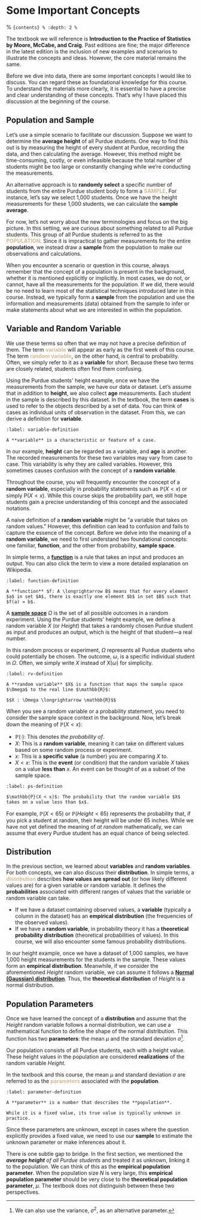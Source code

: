 # Some Important Concepts

% ```{contents}
% :depth: 2
% ```

The textbook we will reference is **Introduction to the Practice of Statistics by Moore, McCabe, and Craig**. Past editions are fine; the major difference in the latest edition is the inclusion of new examples and scenarios to illustrate the concepts and ideas. However, the core material remains the same.

Before we dive into data, there are some important concepts I would like to discuss. You can regard these as foundational knowledge for this course. To understand the materials more clearly, it is essential to have a precise and clear understanding of these concepts. That’s why I have placed this discussion at the beginning of the course.

## Population and Sample

Let’s use a simple scenario to facilitate our discussion. Suppose we want to determine the **average height** of all Purdue students. One way to find this out is by measuring the height of every student at Purdue, recording the data, and then calculating the average. However, this method might be time-consuming, costly, or even infeasible because the total number of students might be too large or constantly changing while we’re conducting the measurements.

An alternative approach is to **randomly select** a specific number of students from the entire Purdue student body to form a <span style="color:#cfb991">**SAMPLE**</span>. For instance, let’s say we select 1,000 students. Once we have the height measurements for these 1,000 students, we can calculate the **sample average**. 

For now, let’s not worry about the new terminologies and focus on the big picture. In this setting, we are curious about something related to all Purdue students. This group of all Purdue students is referred to as the <span style="color:#cfb991">**POPULATION**</span>. Since it is impractical to gather measurements for the entire **population**, we instead draw a **sample** from the population to make our observations and calculations.

When you encounter a scenario or question in this course, always remember that the concept of a population is present in the background, whether it is mentioned explicitly or implicitly. In most cases, we do not, or cannot, have all the measurements for the population. If we did, there would be no need to learn most of the statistical techniques introduced later in this course. Instead, we typically form a **sample** from the population and use the information and measurements (data) obtained from the sample to infer or make statements about what we are interested in within the population.

## Variable and Random Variable

We use these terms so often that we may not have a precise definition of them. The term <span style="color:#cfb991">**variable**</span> will appear as early as the first week of this course. The term <span style="color:#cfb991">**random variable**</span>, on the other hand, is central to probability. Often, we simply refer to it as a **variable** for short. Because these two terms are closely related, students often find them confusing.

Using the Purdue students' height example, once we have the measurements from the sample, we have our data or dataset. Let’s assume that in addition to **height**, we also collect **age** measurements. Each student in the sample is described by this dataset. In the textbook, the term **cases** is used to refer to the objects described by a set of data. You can think of cases as individual units of observation in the dataset. From this, we can derive a definition for **variable**.

```{prf:definition} Variable
:label: variable-definition

A **variable** is a characteristic or feature of a case.
```

In our example, **height** can be regarded as a variable, and **age** is another. The recorded measurements for these two variables may vary from case to case. This variability is why they are called variables. However, this sometimes causes confusion with the concept of a **random variable**.

Throughout the course, you will frequently encounter the concept of a **random variable**, especially in probability statements such as $\mathbb{P}(X < x)$ or simply $\mathrm{P}(X < x)$. While this course skips the probability part, we still hope students gain a precise understanding of this concept and the associated notations.

A naive definition of a **random variable** might be "a variable that takes on random values." However, this definition can lead to confusion and fails to capture the essence of the concept. Before we delve into the meaning of a **random variable**, we need to first understand two foundational concepts: one familiar, **function**, and the other from probability, **sample space**.

In simple terms, a <a href="https://en.wikipedia.org/wiki/Function_(mathematics)" target="_blank">**function**</a> is a rule that takes an input and produces an output. You can also click the term to view a more detailed explanation on Wikipedia.

```{prf:definition} Function
:label: function-definition

A **function** $f: A \longrightarrow B$ means that for every element $a$ in set $A$, there is exactly one element $b$ in set $B$ such that $f(a) = b$.
```

A <a href="https://en.wikipedia.org/wiki/Sample_space" target="_blank">**sample space**</a> $\Omega$ is the set of all possible outcomes in a random experiment. Using the Purdue students' height example, we define a random variable $X$ (or $Height$) that takes a randomly chosen Purdue student as input and produces an output, which is the height of that student—a real number. 

In this random process or experiment, $\Omega$ represents all Purdue students who could potentially be chosen. The outcome, $\omega$, is a specific individual student in $\Omega$. Often, we simply write $X$ instead of $X(\omega)$ for simplicity.

```{prf:definition} Random Variable
:label: rv-definition

A **random variable** $X$ is a function that maps the sample space $\Omega$ to the real line $\mathbb{R}$:

$$X : \Omega \longrightarrow \mathbb{R}$$
```

When you see a random variable or a probability statement, you need to consider the sample space context in the background. Now, let’s break down the meaning of $\mathbb{P}(X < x)$:

* $\mathbb{P}(\cdot)$: This denotes _the probability of_.
* $X$: This is a **random variable**, meaning it can take on different values based on some random process or experiment.
* $x$: This is a **specific value** (a number) you are comparing $X$ to.
* $X < x$: This is the **event** (or condition) that the random variable $X$ takes on a value **less than** $x$. An event can be thought of as a subset of the sample space.

```{prf:definition} $\mathbb{P}(X < x)$
:label: ps-definition

$\mathbb{P}(X < x)$: The probability that the random variable $X$ takes on a value less than $x$.
```

For example, $\mathbb{P}(X < 65)$ or $\mathbb{P}(Height < 65)$ represents the probability that, if you pick a student at random, their height will be under 65 inches. While we have not yet defined the meaning of _at random_ mathematically, we can assume that every Purdue student has an equal chance of being selected.

## Distribution

In the previous section, we learned about **variables** and **random variables**. For both concepts, we can also discuss their **distribution**. In simple terms, a <span style="color:#cfb991">**distribution**</span> describes **how values are spread out** (or how likely different values are) for a given variable or random variable. It defines the **probabilities** associated with different ranges of values that the variable or random variable can take.

* If we have a dataset containing observed values, a **variable** (typically a column in the dataset) has an **empirical distribution** (the frequencies of the observed values).
* If we have a **random variable**, in probability theory it has a **theoretical probability distribution** (theoretical probabilities of values). In this course, we will also encounter some famous probability distributions.

In our height example, once we have a dataset of 1,000 samples, we have 1,000 height measurements for the students in the sample. These values form an **empirical distribution**. Meanwhile, if we consider the aforementioned $Height$ random variable, we can assume it follows a <a href="https://en.wikipedia.org/wiki/Normal_distribution" target="_blank">**Normal (Gaussian) distribution**</a>. Thus, the **theoretical distribution** of $Height$ is a normal distribution.

## Population Parameters

Once we have learned the concept of a **distribution** and assume that the $Height$ random variable follows a normal distribution, we can use a mathematical function to define the shape of the normal distribution. This function has two **parameters**: the mean $\mu$ and the standard deviation $\sigma$[^footnote01].

Our population consists of all Purdue students, each with a height value. These height values in the population are considered **realizations** of the random variable $Height$.

[^footnote01]: We can also use the variance, $\sigma^2$, as an alternative parameter.

In the textbook and this course, the mean $\mu$ and standard deviation $\sigma$ are referred to as the <span style="color:#cfb991">**parameters**</span> associated with the **population**.

```{prf:definition} Parameter
:label: parameter-definition

A **parameter** is a number that describes the **population**. 

While it is a fixed value, its true value is typically unknown in practice.
```

Since these parameters are unknown, except in cases where the question explicitly provides a fixed value, we need to use our **sample** to estimate the unknown parameter or make inferences about it.

There is one subtle gap to bridge. In the first section, we mentioned the _**average height** of all Purdue students_ and treated it as unknown, linking it to the population. We can think of this as the **empirical population parameter**. When the population size $N$ is very large, this **empirical population parameter** should be very close to the **theoretical population parameter**, $\mu$. The textbook does not distinguish between these two perspectives.

